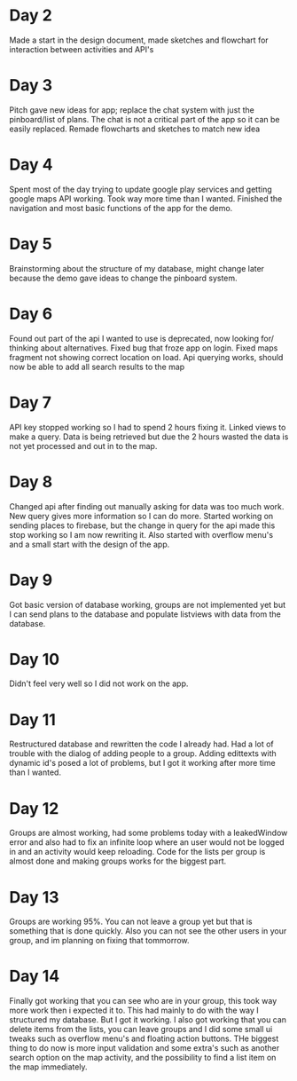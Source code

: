 # Day 2
Made a start in the design document, made sketches and flowchart for interaction between activities and API's

# Day 3
Pitch gave new ideas for app; replace the chat system with just the pinboard/list of plans. The chat is not a critical part of the app so it can be easily replaced. Remade flowcharts and sketches to match new idea

# Day 4
Spent most of the day trying to update google play services and getting google maps API working. Took way more time than I wanted. Finished the navigation and most basic functions of the app for the demo.

# Day 5
Brainstorming about the structure of my database, might change later because the demo gave ideas to change the pinboard system.

# Day 6
Found out part of the api I wanted to use is deprecated, now looking for/ thinking about alternatives. Fixed bug that froze app on login. Fixed maps fragment not showing correct location on load. Api querying works, should now be able to add all search results to the map

# Day 7
API key stopped working so I had to spend 2 hours fixing it. Linked views to make a query. Data is being retrieved but due the 2 hours wasted the data is not yet processed and out in to the map. 

# Day 8
Changed api after finding out manually asking for data was too much work. New query gives more information so I can do more. Started working on sending places to firebase, but the change in query for the api made this stop working so I am now rewriting it. Also started with overflow menu's and a small start with the design of the app.

# Day 9
Got basic version of database working, groups are not implemented yet but I can send plans to the database and populate listviews with data from the database. 

# Day 10
Didn't feel very well so I did not work on the app.

# Day 11
Restructured database and rewritten the code I already had. Had a lot of trouble with the dialog of adding people to a group. Adding edittexts with dynamic id's posed a lot of problems, but I got it working after more time than I wanted.

# Day 12
Groups are almost working, had some problems today with a leakedWindow error and also had to fix an infinite loop where an user would not be logged in and an activity would keep reloading. Code for the lists per group is almost done and making groups works for the biggest part.

# Day 13
Groups are working 95%. You can not leave a group yet but that is something that is done quickly. Also you can not see the other users in your group, and im planning on fixing that tommorrow.

# Day 14
Finally got working that you can see who are in your group, this took way more work then i expected it to. This had mainly to do with the way I structured my database. But I got it working. I also got working that you can delete items from the lists, you can leave groups and I did some small ui tweaks such as overflow menu's and floating action buttons. THe biggest thing to do now is more input validation and some extra's such as another search option on the map activity, and the possibility to find a list item on the map immediately.
